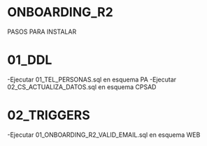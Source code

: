 # ONBOARDING_R2
PASOS PARA INSTALAR

# 01_DDL
-Ejecutar 01_TEL_PERSONAS.sql en esquema PA
-Ejecutar 02_CS_ACTUALIZA_DATOS.sql en esquema CPSAD

# 02_TRIGGERS
-Ejecutar 01_ONBOARDING_R2_VALID_EMAIL.sql en esquema WEB


